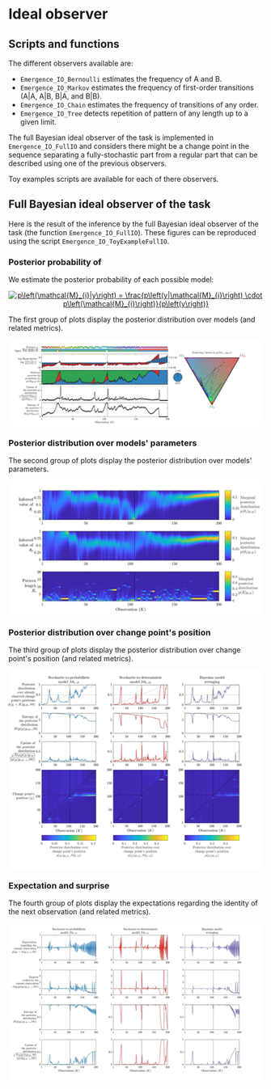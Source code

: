 # Ideal observer

## Scripts and functions

The different observers available are:
* ```Emergence_IO_Bernoulli``` estimates the frequency of A and B.
* ```Emergence_IO_Markov``` estimates the frequency of first-order transitions (A|A, A|B, B|A, and B|B).
* ```Emergence_IO_Chain``` estimates the frequency of transitions of any order.
* ```Emergence_IO_Tree``` detects repetition of pattern of any length up to a given limit.

The full Bayesian ideal observer of the task is implemented in  ```Emergence_IO_FullIO``` and considers there might be a change point in the sequence separating a fully-stochastic part from a regular part that can be described using one of the previous observers.

Toy examples scripts are available for each of there observers.

## Full Bayesian ideal observer of the task

Here is the result of the inference by the full Bayesian ideal observer of the task (the function ```Emergence_IO_FullIO```).
These figures can be reproduced using the script ```Emergence_IO_ToyExampleFullIO```.

### Posterior probability of

We estimate the posterior probability of each possible model:

<p align="center">
<a href="https://www.codecogs.com/eqnedit.php?latex=p\left(\mathcal{M}_{i}|y\right)&space;=&space;\frac{p\left(y|\mathcal{M}_{i}\right)&space;\cdot&space;p\left(\mathcal{M}_{i}\right)}{p\left(y\right)}" target="_blank"><img src="https://latex.codecogs.com/gif.latex?p\left(\mathcal{M}_{i}|y\right)&space;=&space;\frac{p\left(y|\mathcal{M}_{i}\right)&space;\cdot&space;p\left(\mathcal{M}_{i}\right)}{p\left(y\right)}" title="p\left(\mathcal{M}_{i}|y\right) = \frac{p\left(y|\mathcal{M}_{i}\right) \cdot p\left(\mathcal{M}_{i}\right)}{p\left(y\right)}" /></a>
</p>

The first group of plots display the posterior distribution over models (and related metrics).

<p align="center">
  <img src="ToyExamples/figs/Emergence_IO_ToyExampleFullIO_fig1.jpeg" width="800" align="middle">
</p>

### Posterior distribution over models' parameters

The second group of plots display the posterior distribution over models' parameters.

<p align="center">
  <img src="ToyExamples/figs/Emergence_IO_ToyExampleFullIO_fig2.jpeg" width="500" align="middle">
</p>

### Posterior distribution over change point's position

The third group of plots display the posterior distribution over change point's position (and related metrics).

<p align="center">
  <img src="ToyExamples/figs/Emergence_IO_ToyExampleFullIO_fig3.jpeg" width="600" align="middle">
</p>

### Expectation and surprise

The fourth group of plots display the expectations regarding the identity of the next observation (and related metrics).

<p align="center">
  <img src="ToyExamples/figs/Emergence_IO_ToyExampleFullIO_fig4.jpeg" width="700" align="middle">
</p>
